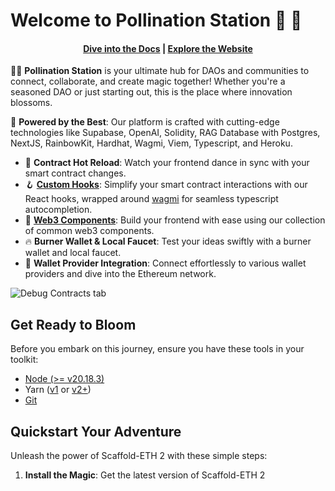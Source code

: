 # Welcome to Pollination Station 🐝 🚉

<h4 align="center">
  <a href="https://docs.scaffoldeth.io">Dive into the Docs</a> |
  <a href="https://scaffoldeth.io">Explore the Website</a>
</h4>

🌼✨ **Pollination Station** is your ultimate hub for DAOs and communities to connect, collaborate, and create magic together! Whether you're a seasoned DAO or just starting out, this is the place where innovation blossoms.

🚀 **Powered by the Best**: Our platform is crafted with cutting-edge technologies like Supabase, OpenAI, Solidity, RAG Database with Postgres, NextJS, RainbowKit, Hardhat, Wagmi, Viem, Typescript, and Heroku.

- 🔄 **Contract Hot Reload**: Watch your frontend dance in sync with your smart contract changes.
- 🪝 **[Custom Hooks](https://docs.scaffoldeth.io/hooks/)**: Simplify your smart contract interactions with our React hooks, wrapped around [wagmi](https://wagmi.sh/) for seamless typescript autocompletion.
- 🧱 [**Web3 Components**](https://docs.scaffoldeth.io/components/): Build your frontend with ease using our collection of common web3 components.
- 🔥 **Burner Wallet & Local Faucet**: Test your ideas swiftly with a burner wallet and local faucet.
- 🔐 **Wallet Provider Integration**: Connect effortlessly to various wallet providers and dive into the Ethereum network.

![Debug Contracts tab](https://github.com/scaffold-eth/scaffold-eth-2/assets/55535804/b237af0c-5027-4849-a5c1-2e31495cccb1)

## Get Ready to Bloom

Before you embark on this journey, ensure you have these tools in your toolkit:

- [Node (>= v20.18.3)](https://nodejs.org/en/download/)
- Yarn ([v1](https://classic.yarnpkg.com/en/docs/install/) or [v2+](https://yarnpkg.com/getting-started/install))
- [Git](https://git-scm.com/downloads)

## Quickstart Your Adventure

Unleash the power of Scaffold-ETH 2 with these simple steps:

1. **Install the Magic**: Get the latest version of Scaffold-ETH 2
